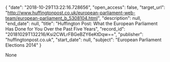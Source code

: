{
  "date": "2018-10-29T13:22:16.728656", 
  "open_access": false, 
  "target_url": "http://www.huffingtonpost.co.uk/european-parliament-web-team/european-parliament_b_5308104.html", 
  "description": null, 
  "end_date": null, 
  "title": "Huffington Post: What the European Parliament Has Done for You Over the Past Five Years", 
  "record_id": "20181029T132216/Ksi2CWLrFBGeBZY6eKtDqw==", 
  "publisher": "huffingtonpost.co.uk", 
  "start_date": null, 
  "subject": "European Parliament Elections 2014"
}

None